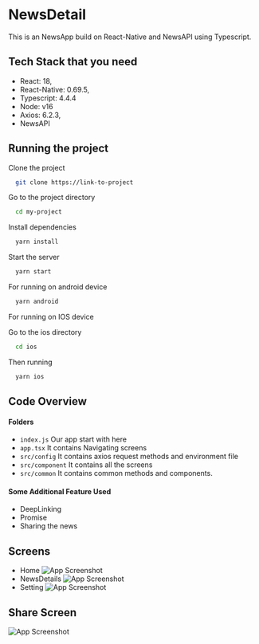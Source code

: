 
# NewsDetail

This is an NewsApp build on React-Native and NewsAPI using Typescript.


## Tech Stack that you need

- React: 18,
- React-Native: 0.69.5,
- Typescript: 4.4.4
- Node: v16
- Axios: 6.2.3,
- NewsAPI


## Running the project

Clone the project

```bash
  git clone https://link-to-project
```

Go to the project directory

```bash
  cd my-project
```

Install dependencies

```bash
  yarn install
```

Start the server

```bash
  yarn start
```

For running on android device

```bash
  yarn android
```
For running on IOS device

Go to the ios directory

```bash
  cd ios
```

Then running

```bash
  yarn ios
```

## Code Overview

#### Folders

- ```index.js``` Our app start with here
- ```app.tsx``` It contains Navigating screens
- ```src/config``` It contains axios request methods and environment file
- ```src/component``` It contains all the screens
- ```src/common``` It contains common methods and components.


#### Some Additional Feature Used

- DeepLinking
- Promise
- Sharing the news

## Screens

- Home
![App Screenshot](https://i.postimg.cc/25BND9xt/Screenshot-2022-11-02-at-3-54-28-PM.png)
- NewsDetails
![App Screenshot](https://i.postimg.cc/qRbsxwPk/Screenshot-2022-11-02-at-3-55-13-PM.png)
- Setting
![App Screenshot](https://i.postimg.cc/vT8fFPKV/Screenshot-2022-11-02-at-5-02-40-PM.png)

## Share Screen

![App Screenshot](https://i.postimg.cc/7ZpHTmgr/Screenshot-2022-11-02-at-5-03-17-PM.png)